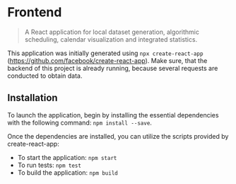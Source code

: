 # Frontend
> A React application for local dataset generation, algorithmic scheduling, calendar visualization and integrated statistics.

This application was initially generated using `npx create-react-app` (https://github.com/facebook/create-react-app). Make sure, that the backend of this project is already running, because several requests are conducted to obtain data.

## Installation
To launch the application, begin by installing the essential dependencies with the following command: `npm install --save`.

Once the dependencies are installed, you can utilize the scripts provided by create-react-app:
- To start the application: `npm start`
- To run tests: `npm test`
- To build the application: `npm build`
